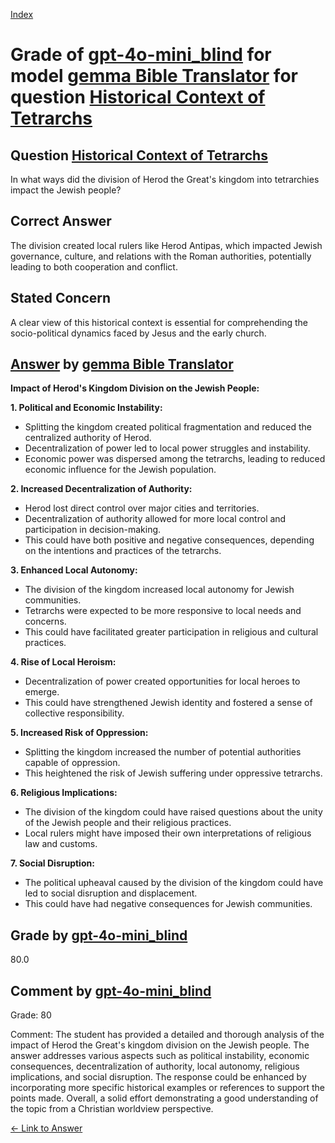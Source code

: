 
[Index](../../../../index.md)
# Grade of [gpt-4o-mini_blind](../../../grading_models/gpt-4o-mini_blind.md) for model [gemma Bible Translator](../../../answering_models/gemma_Bible_Translator.md) for question [Historical Context of Tetrarchs](../../../questions/Historical_Context_of_Tetrarchs.md)

## Question [Historical Context of Tetrarchs](../../../questions/Historical_Context_of_Tetrarchs.md)
In what ways did the division of Herod the Great's kingdom into tetrarchies impact the Jewish people?

## Correct Answer
The division created local rulers like Herod Antipas, which impacted Jewish governance, culture, and relations with the Roman authorities, potentially leading to both cooperation and conflict.

## Stated Concern
A clear view of this historical context is essential for comprehending the socio-political dynamics faced by Jesus and the early church.

## [Answer](../Historical_Context_of_Tetrarchs.md) by [gemma Bible Translator](../../../answering_models/gemma_Bible_Translator.md)
**Impact of Herod's Kingdom Division on the Jewish People:**

**1. Political and Economic Instability:**

* Splitting the kingdom created political fragmentation and reduced the centralized authority of Herod.
* Decentralization of power led to local power struggles and instability.
* Economic power was dispersed among the tetrarchs, leading to reduced economic influence for the Jewish population.


**2. Increased Decentralization of Authority:**

* Herod lost direct control over major cities and territories.
* Decentralization of authority allowed for more local control and participation in decision-making.
* This could have both positive and negative consequences, depending on the intentions and practices of the tetrarchs.


**3. Enhanced Local Autonomy:**

* The division of the kingdom increased local autonomy for Jewish communities.
* Tetrarchs were expected to be more responsive to local needs and concerns.
* This could have facilitated greater participation in religious and cultural practices.


**4. Rise of Local Heroism:**

* Decentralization of power created opportunities for local heroes to emerge.
* This could have strengthened Jewish identity and fostered a sense of collective responsibility.


**5. Increased Risk of Oppression:**

* Splitting the kingdom increased the number of potential authorities capable of oppression.
* This heightened the risk of Jewish suffering under oppressive tetrarchs.


**6. Religious Implications:**

* The division of the kingdom could have raised questions about the unity of the Jewish people and their religious practices.
* Local rulers might have imposed their own interpretations of religious law and customs.


**7. Social Disruption:**

* The political upheaval caused by the division of the kingdom could have led to social disruption and displacement.
* This could have had negative consequences for Jewish communities.

## Grade by [gpt-4o-mini_blind](../../../grading_models/gpt-4o-mini_blind.md)
80.0

## Comment by [gpt-4o-mini_blind](../../../grading_models/gpt-4o-mini_blind.md)
Grade: 80

Comment: The student has provided a detailed and thorough analysis of the impact of Herod the Great's kingdom division on the Jewish people. The answer addresses various aspects such as political instability, economic consequences, decentralization of authority, local autonomy, religious implications, and social disruption. The response could be enhanced by incorporating more specific historical examples or references to support the points made. Overall, a solid effort demonstrating a good understanding of the topic from a Christian worldview perspective.

[&lt;- Link to Answer](../Historical_Context_of_Tetrarchs.md)
